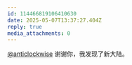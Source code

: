 ```yaml
---
id: 114466819106410630
date: 2025-05-07T13:37:27.404Z
reply: true
media_attachments: 0
---
```


[@anticlockwise](https://m.cmx.im/@anticlockwise) 谢谢你，我发现了新大陆。

